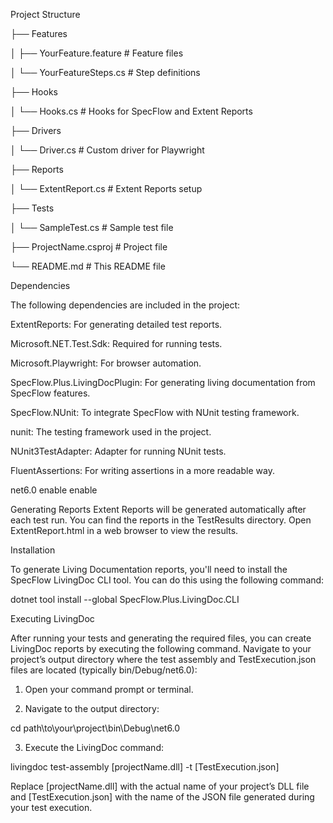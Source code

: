 Project Structure

├── Features

│   ├── YourFeature.feature          # Feature files

│   └── YourFeatureSteps.cs          # Step definitions

├── Hooks

│   └── Hooks.cs                     # Hooks for SpecFlow and Extent Reports

├── Drivers

│   └── Driver.cs                    # Custom driver for Playwright

├── Reports

│   └── ExtentReport.cs              # Extent Reports setup

├── Tests

│   └── SampleTest.cs                # Sample test file

├── ProjectName.csproj               # Project file

└── README.md                        # This README file

Dependencies

The following dependencies are included in the project:

ExtentReports: For generating detailed test reports.

Microsoft.NET.Test.Sdk: Required for running tests.

Microsoft.Playwright: For browser automation.

SpecFlow.Plus.LivingDocPlugin: For generating living documentation from SpecFlow features.

SpecFlow.NUnit: To integrate SpecFlow with NUnit testing framework.

nunit: The testing framework used in the project.

NUnit3TestAdapter: Adapter for running NUnit tests.

FluentAssertions: For writing assertions in a more readable way.


<Project Sdk="Microsoft.NET.Sdk">

  <PropertyGroup>
    <TargetFramework>net6.0</TargetFramework>
    <Nullable>enable</Nullable>
    <ImplicitUsings>enable</ImplicitUsings</ImplicitUsings>
  </PropertyGroup>

  <ItemGroup>
    <SpecFlowObsoleteCodeBehindFiles Remove="Features\GoogleModel.feature.cs" />
    <SpecFlowObsoleteCodeBehindFiles Remove="Features\GoogleTwoModel.feature.cs" />
  </ItemGroup>

  <ItemGroup>
    <PackageReference Include="ExtentReports" Version="5.0.4" />
    <PackageReference Include="Microsoft.NET.Test.Sdk" Version="17.11.1" />
    <PackageReference Include="Microsoft.Playwright" Version="1.47.0" />
    <PackageReference Include="SpecFlow.Plus.LivingDocPlugin" Version="3.9.57" />
    <PackageReference Include="SpecFlow.NUnit" Version="3.9.74" />
    <PackageReference Include="nunit" Version="4.2.2" />
    <PackageReference Include="NUnit3TestAdapter" Version="4.6.0" />
    <PackageReference Include="FluentAssertions" Version="6.12.1" />
  </ItemGroup>

</Project>

Generating Reports
Extent Reports will be generated automatically after each test run. You can find the reports in the TestResults directory. Open ExtentReport.html in a web browser to view the results.

Installation

To generate Living Documentation reports, you'll need to install the SpecFlow LivingDoc CLI tool. You can do this using the following command:

dotnet tool install --global SpecFlow.Plus.LivingDoc.CLI

Executing LivingDoc

After running your tests and generating the required files, you can create LivingDoc reports by executing the following command. Navigate to your project’s output directory where the test assembly and TestExecution.json files are located (typically bin/Debug/net6.0):

1. Open your command prompt or terminal.

2. Navigate to the output directory:

cd path\to\your\project\bin\Debug\net6.0

3. Execute the LivingDoc command:

livingdoc test-assembly [projectName.dll] -t [TestExecution.json]

Replace [projectName.dll] with the actual name of your project’s DLL file and [TestExecution.json] with the name of the JSON file generated during your test execution.
